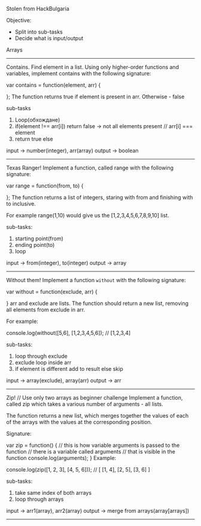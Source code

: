 Stolen from HackBulgaria

Objective:
 - Split into sub-tasks
 - Decide what is input/output

Arrays


-----------------------------
Contains. Find element in a list.
Using only higher-order functions and variables, implement contains with the following signature:

var contains = function(element, arr) {

};
The function returns true if element is present in arr. Otherwise - false

sub-tasks

1. Loop(обхождане)
2. if(element !== arr[i]) return false -> not all elements present // arr[i] === element
3. return true else

input -> number(integer), arr(array)
output -> boolean

-----------------------------

Texas Ranger!
Implement a function, called range with the following signature:

var range = function(from, to) {

};
The function returns a list of integers, staring with from and finishing with to inclusive.

For example range(1,10) would give us the [1,2,3,4,5,6,7,8,9,10] list.

sub-tasks:
1. starting point(from)
2. ending point(to)
3. loop

input -> from(integer), to(integer)
output -> array

-----------------------------

Without them!
Implement a function `without` with the following signature:

var without = function(exclude, arr) {

}
arr and exclude are lists. The function should return a new list, removing all elements from exclude in arr.

For example:

console.log(without([5,6], [1,2,3,4,5,6]); // [1,2,3,4]

sub-tasks:
1. loop through exclude
2. exclude loop inside arr
3. if element is different add to result else skip

input -> array(exclude), array(arr)
output -> arr

-----------------------------
Zip! // Use only two arrays as beginner challenge
Implement a function, called zip which takes a various number of arguments - all lists.

The function returns a new list, which merges together the values of each of the arrays with the values at the corresponding position.

Signature:

var zip = function() {
  // this is how variable arguments is passed to the function
  // there is a variable called arguments
  // that is visible in the function
  console.log(arguments);
}
Example:

console.log(zip([1, 2, 3], [4, 5, 6]));
// [ [1, 4], [2, 5], [3, 6] ]

sub-tasks:
1. take same index of both arrays
2. loop through arrays


input -> arr1(array), arr2(array)
output -> merge from arrays(array[arrays])

-----------------------------
